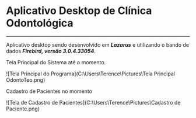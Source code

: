 # Aplicativo Desktop de Clínica Odontológica

---
Aplicativo desktop sendo desenvolvido em _**Lazarus**_ e utilizando o bando de dados _**Firebird, versão 3.0.4.33054**_.

Tela Principal do Sistema até o momento.

![Tela Principal do Programa](C:\Users\Terence\Pictures\Tela Principal OdontoTeo.png)



Cadastro de Pacientes no momento

![Tela de Cadastro de Pacientes](C:\Users\Terence\Pictures\Cadastro de Paciente.png)